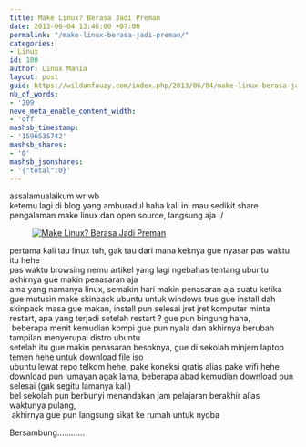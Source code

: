```yaml
---
title: Make Linux? Berasa Jadi Preman
date: 2013-06-04 13:46:00 +07:00
permalink: "/make-linux-berasa-jadi-preman/"
categories:
- Linux
id: 100
author: Linux Mania
layout: post
guid: https://wildanfauzy.com/index.php/2013/06/04/make-linux-berasa-jadi-preman/
nb_of_words:
- '209'
neve_meta_enable_content_width:
- 'off'
mashsb_timestamp:
- '1596535742'
mashsb_shares:
- '0'
mashsb_jsonshares:
- '{"total":0}'
---
```


assalamualaikum wr wb  
ketemu lagi di blog yang amburadul haha kali ini mau sedikit share pengalaman make linux dan open source, langsung aja ./<figure class="wp-block-image size-large">

[<img src="https://wildanfauzyart.files.wordpress.com/2013/06/badbd-linux-xubuntu.png?w=768" alt="Make Linux? Berasa Jadi Preman" title="Make Linux? Berasa Jadi Preman" data-recalc-dims="1" />](https://wildanfauzyart.files.wordpress.com/2013/06/badbd-linux-xubuntu.png?w=768)</figure> 

pertama kali tau linux tuh, gak tau dari mana keknya gue nyasar pas waktu itu hehe  
pas waktu browsing nemu artikel yang lagi ngebahas tentang ubuntu akhirnya gue makin penasaran aja  
ama yang namanya linux, semakin hari makin penasaran aja suatu ketika gue mutusin make skinpack ubuntu untuk windows trus gue install dah skinpack masa gue makan, install pun selesai jret jret komputer minta restart, apa yang terjadi setelah restart ? gue pun bingung haha,  
&nbsp;beberapa menit kemudian kompi gue pun nyala dan akhirnya berubah tampilan menyerupai distro ubuntu  
setelah itu gue makin penasaran besoknya, gue di sekolah minjem laptop temen hehe untuk download file iso  
ubuntu lewat repo telkom hehe, pake koneksi gratis alias pake wifi hehe  
download pun lumayan agak lama, beberapa abad kemudian download pun selesai (gak segitu lamanya kali)  
bel sekolah pun berbunyi menandakan jam pelajaran berakhir alias waktunya pulang,  
&nbsp;akhirnya gue pun langsung sikat ke rumah untuk nyoba

Bersambung&#8230;&#8230;&#8230;&#8230;